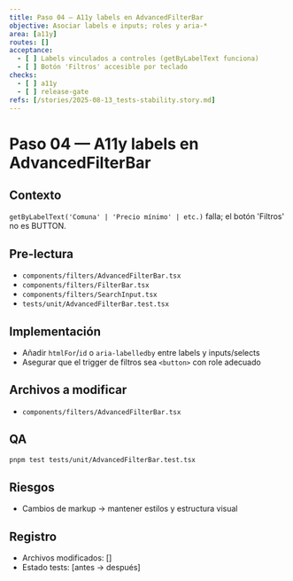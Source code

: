 ```yaml
---
title: Paso 04 — A11y labels en AdvancedFilterBar
objective: Asociar labels e inputs; roles y aria-*
area: [a11y]
routes: []
acceptance:
  - [ ] Labels vinculados a controles (getByLabelText funciona)
  - [ ] Botón 'Filtros' accesible por teclado
checks:
  - [ ] a11y
  - [ ] release-gate
refs: [/stories/2025-08-13_tests-stability.story.md]
---
```


# Paso 04 — A11y labels en AdvancedFilterBar

## Contexto
`getByLabelText('Comuna' | 'Precio mínimo' | etc.)` falla; el botón 'Filtros' no es BUTTON.

## Pre-lectura
- `components/filters/AdvancedFilterBar.tsx`
- `components/filters/FilterBar.tsx`
- `components/filters/SearchInput.tsx`
- `tests/unit/AdvancedFilterBar.test.tsx`

## Implementación
- Añadir `htmlFor`/`id` o `aria-labelledby` entre labels y inputs/selects
- Asegurar que el trigger de filtros sea `<button>` con role adecuado

## Archivos a modificar
- `components/filters/AdvancedFilterBar.tsx`

## QA
```bash
pnpm test tests/unit/AdvancedFilterBar.test.tsx
```

## Riesgos
- Cambios de markup → mantener estilos y estructura visual

## Registro
- Archivos modificados: []
- Estado tests: [antes → después]


